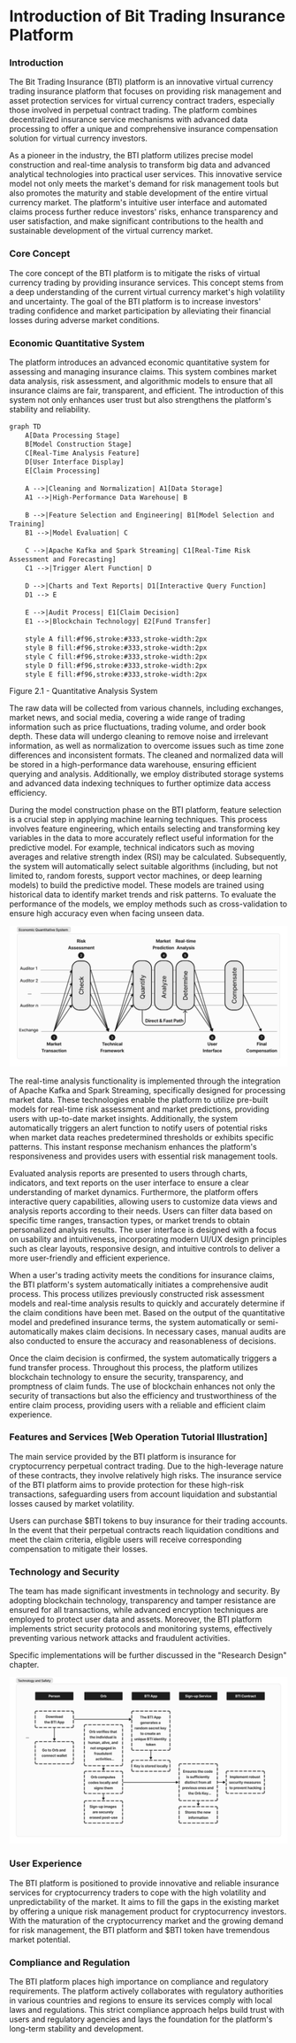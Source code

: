 # Introduction of Bit Trading Insurance Platform

### Introduction

The Bit Trading Insurance (BTI) platform is an innovative virtual currency trading insurance platform that focuses on providing risk management and asset protection services for virtual currency contract traders, especially those involved in perpetual contract trading. The platform combines decentralized insurance service mechanisms with advanced data processing to offer a unique and comprehensive insurance compensation solution for virtual currency investors.

As a pioneer in the industry, the BTI platform utilizes precise model construction and real-time analysis to transform big data and advanced analytical technologies into practical user services. This innovative service model not only meets the market's demand for risk management tools but also promotes the maturity and stable development of the entire virtual currency market. The platform's intuitive user interface and automated claims process further reduce investors' risks, enhance transparency and user satisfaction, and make significant contributions to the health and sustainable development of the virtual currency market.

### Core Concept

The core concept of the BTI platform is to mitigate the risks of virtual currency trading by providing insurance services. This concept stems from a deep understanding of the current virtual currency market's high volatility and uncertainty. The goal of the BTI platform is to increase investors' trading confidence and market participation by alleviating their financial losses during adverse market conditions.

### Economic Quantitative System

The platform introduces an advanced economic quantitative system for assessing and managing insurance claims. This system combines market data analysis, risk assessment, and algorithmic models to ensure that all insurance claims are fair, transparent, and efficient. The introduction of this system not only enhances user trust but also strengthens the platform's stability and reliability.

```mermaid
graph TD
    A[Data Processing Stage]
    B[Model Construction Stage]
    C[Real-Time Analysis Feature]
    D[User Interface Display]
    E[Claim Processing]

    A -->|Cleaning and Normalization| A1[Data Storage]
    A1 -->|High-Performance Data Warehouse| B

    B -->|Feature Selection and Engineering| B1[Model Selection and Training]
    B1 -->|Model Evaluation| C

    C -->|Apache Kafka and Spark Streaming| C1[Real-Time Risk Assessment and Forecasting]
    C1 -->|Trigger Alert Function| D

    D -->|Charts and Text Reports| D1[Interactive Query Function]
    D1 --> E

    E -->|Audit Process| E1[Claim Decision]
    E1 -->|Blockchain Technology| E2[Fund Transfer]

    style A fill:#f96,stroke:#333,stroke-width:2px
    style B fill:#f96,stroke:#333,stroke-width:2px
    style C fill:#f96,stroke:#333,stroke-width:2px
    style D fill:#f96,stroke:#333,stroke-width:2px
    style E fill:#f96,stroke:#333,stroke-width:2px
```

Figure 2.1 - Quantitative Analysis System

The raw data will be collected from various channels, including exchanges, market news, and social media, covering a wide range of trading information such as price fluctuations, trading volume, and order book depth. These data will undergo cleaning to remove noise and irrelevant information, as well as normalization to overcome issues such as time zone differences and inconsistent formats. The cleaned and normalized data will be stored in a high-performance data warehouse, ensuring efficient querying and analysis. Additionally, we employ distributed storage systems and advanced data indexing techniques to further optimize data access efficiency.

During the model construction phase on the BTI platform, feature selection is a crucial step in applying machine learning techniques. This process involves feature engineering, which entails selecting and transforming key variables in the data to more accurately reflect useful information for the predictive model. For example, technical indicators such as moving averages and relative strength index (RSI) may be calculated. Subsequently, the system will automatically select suitable algorithms (including, but not limited to, random forests, support vector machines, or deep learning models) to build the predictive model. These models are trained using historical data to identify market trends and risk patterns. To evaluate the performance of the models, we employ methods such as cross-validation to ensure high accuracy even when facing unseen data.

![Figure 2.2 - Quantitative Analysis System](../.gitbook/assets/Economic-Quantitative-System.png)

The real-time analysis functionality is implemented through the integration of Apache Kafka and Spark Streaming, specifically designed for processing market data. These technologies enable the platform to utilize pre-built models for real-time risk assessment and market predictions, providing users with up-to-date market insights. Additionally, the system automatically triggers an alert function to notify users of potential risks when market data reaches predetermined thresholds or exhibits specific patterns. This instant response mechanism enhances the platform's responsiveness and provides users with essential risk management tools.

Evaluated analysis reports are presented to users through charts, indicators, and text reports on the user interface to ensure a clear understanding of market dynamics. Furthermore, the platform offers interactive query capabilities, allowing users to customize data views and analysis reports according to their needs. Users can filter data based on specific time ranges, transaction types, or market trends to obtain personalized analysis results. The user interface is designed with a focus on usability and intuitiveness, incorporating modern UI/UX design principles such as clear layouts, responsive design, and intuitive controls to deliver a more user-friendly and efficient experience.

When a user's trading activity meets the conditions for insurance claims, the BTI platform's system automatically initiates a comprehensive audit process. This process utilizes previously constructed risk assessment models and real-time analysis results to quickly and accurately determine if the claim conditions have been met. Based on the output of the quantitative model and predefined insurance terms, the system automatically or semi-automatically makes claim decisions. In necessary cases, manual audits are also conducted to ensure the accuracy and reasonableness of decisions.

Once the claim decision is confirmed, the system automatically triggers a fund transfer process. Throughout this process, the platform utilizes blockchain technology to ensure the security, transparency, and promptness of claim funds. The use of blockchain enhances not only the security of transactions but also the efficiency and trustworthiness of the entire claim process, providing users with a reliable and efficient claim experience.

### Features and Services \[Web Operation Tutorial Illustration]

The main service provided by the BTI platform is insurance for cryptocurrency perpetual contract trading. Due to the high-leverage nature of these contracts, they involve relatively high risks. The insurance service of the BTI platform aims to provide protection for these high-risk transactions, safeguarding users from account liquidation and substantial losses caused by market volatility.

Users can purchase $BTI tokens to buy insurance for their trading accounts. In the event that their perpetual contracts reach liquidation conditions and meet the claim criteria, eligible users will receive corresponding compensation to mitigate their losses.

### Technology and Security

The team has made significant investments in technology and security. By adopting blockchain technology, transparency and tamper resistance are ensured for all transactions, while advanced encryption techniques are employed to protect user data and assets. Moreover, the BTI platform implements strict security protocols and monitoring systems, effectively preventing various network attacks and fraudulent activities.

Specific implementations will be further discussed in the "Research Design" chapter.

![Figure 2.3 - Technology and Safety](../.gitbook/assets/Technology-and-Safety.png)

### User Experience

The BTI platform is positioned to provide innovative and reliable insurance services for cryptocurrency traders to cope with the high volatility and unpredictability of the market. It aims to fill the gaps in the existing market by offering a unique risk management product for cryptocurrency investors. With the maturation of the cryptocurrency market and the growing demand for risk management, the BTI platform and $BTI token have tremendous market potential.

### Compliance and Regulation

The BTI platform places high importance on compliance and regulatory requirements. The platform actively collaborates with regulatory authorities in various countries and regions to ensure its services comply with local laws and regulations. This strict compliance approach helps build trust with users and regulatory agencies and lays the foundation for the platform's long-term stability and development.
